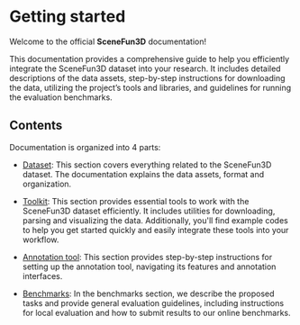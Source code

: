 # Getting started

Welcome to the official **SceneFun3D** documentation! 

This documentation provides a comprehensive guide to help you efficiently integrate the SceneFun3D dataset into your research. It includes detailed descriptions of the data assets, step-by-step instructions for downloading the data, utilizing the project’s tools and libraries, and guidelines for running the evaluation benchmarks.

## Contents

Documentation is organized into 4 parts:

* [Dataset](site:dataset/overview): This section covers everything related to the SceneFun3D dataset. The documentation explains the data assets, format and organization.

* [Toolkit](toolkit/overview): This section provides essential tools to work with the SceneFun3D dataset efficiently. It includes utilities for downloading, parsing and visualizing the data. Additionally, you'll find example codes to help you get started quickly and easily integrate these tools into your workflow.

* [Annotation tool](annotation-tool): This section provides step-by-step instructions for setting up the annotation tool, navigating its features and annotation interfaces.

* [Benchmarks](benchmarks/guidelines): In the benchmarks section, we describe the proposed tasks and provide general evaluation guidelines, including instructions for local evaluation and how to submit results to our online benchmarks.